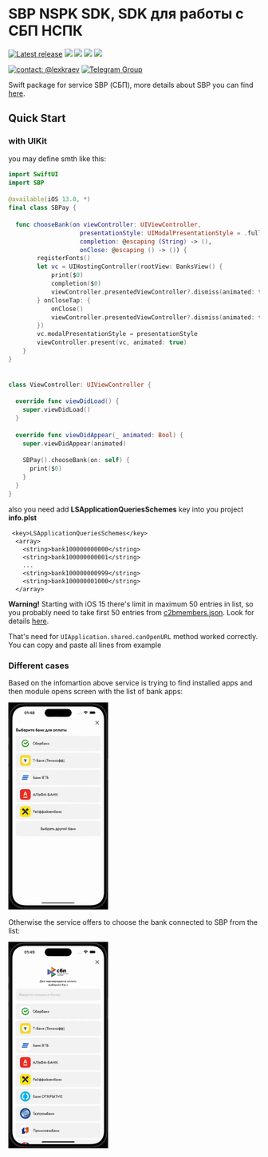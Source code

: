 # SBP NSPK SDK, SDK для работы с СБП НСПК

[![Latest release](https://img.shields.io/github/v/release/c-villain/SBP?color=brightgreen&label=version)](https://github.com/c-villain/SBP/releases/latest)
[![](https://img.shields.io/endpoint?url=https%3A%2F%2Fswiftpackageindex.com%2Fapi%2Fpackages%2Fc-villain%2FSBP%2Fbadge%3Ftype%3Dswift-versions)](https://swiftpackageindex.com/c-villain/SBP)
[![](https://img.shields.io/endpoint?url=https%3A%2F%2Fswiftpackageindex.com%2Fapi%2Fpackages%2Fc-villain%2FSBP%2Fbadge%3Ftype%3Dplatforms)](https://swiftpackageindex.com/c-villain/SBP)
[![](https://img.shields.io/badge/SPM-supported-DE5C43.svg?color=brightgreen)](https://swift.org/package-manager/)
![](https://img.shields.io/github/license/c-villain/SBP)

[![contact: @lexkraev](https://img.shields.io/badge/contact-%40lexkraev-blue.svg?style=flat)](https://t.me/lexkraev)
[![Telegram Group](https://img.shields.io/endpoint?color=brightgreen&url=https%3A%2F%2Ftg.sumanjay.workers.dev%2Fswiftui_dev)](https://telegram.dog/swiftui_dev)

Swift package for service SBP (СБП), more details about SBP you can find [here](https://sbp.nspk.ru).

## Quick Start

### with UIKit

you may define smth like this:

```swift
import SwiftUI
import SBP

@available(iOS 13.0, *)
final class SBPay {
    
  func chooseBank(on viewController: UIViewController,
                    presentationStyle: UIModalPresentationStyle = .fullScreen,
                    completion: @escaping (String) -> (),
                    onClose: @escaping () -> ()) {
        registerFonts()
        let vc = UIHostingController(rootView: BanksView() {
            print($0)
            completion($0)
            viewController.presentedViewController?.dismiss(animated: true)
        } onCloseTap: {
            onClose()
            viewController.presentedViewController?.dismiss(animated: true)
        })
        vc.modalPresentationStyle = presentationStyle
        viewController.present(vc, animated: true)
    }
}


class ViewController: UIViewController {
  
  override func viewDidLoad() {
    super.viewDidLoad()
  }
  
  override func viewDidAppear(_ animated: Bool) {
    super.viewDidAppear(animated)
    
    SBPay().chooseBank(on: self) {
      print($0)
    }
  }
}
```

also you need add <b>LSApplicationQueriesSchemes</b> key into you project <b>info.plst</b> 

```plst
 <key>LSApplicationQueriesSchemes</key>
  <array>
    <string>bank100000000000</string>
    <string>bank100000000001</string>
    ...
    <string>bank100000000999</string>
    <string>bank100000001000</string>
  </array>
```

<b>Warning!</b> Starting with iOS 15 there's limit in maximum 50 entries in list, so you probably need to take first 50 entries from [c2bmembers.json](https://qr.nspk.ru/proxyapp/c2bmembers.json). Look for details [here](https://developer.apple.com/documentation/uikit/uiapplication/1622952-canopenurl#discussion).

That's need for ```UIApplication.shared.canOpenURL``` method worked correctly.
You can copy and paste all lines from example

### Different cases

Based on the infomartion above service is trying to find installed apps and then module opens screen with the list of bank apps:

  <p align="left">
  <img src="demo/with_apps.gif" alt="" width="200">
  </p>
  
  Otherwise the service offers to choose the bank connected to SBP from the list:
  
  <p align="left">
  <img src="demo/no_apps.gif" alt="" width="200">
  </p>
  

